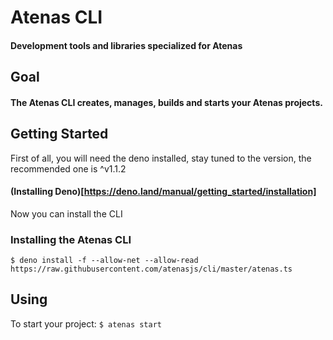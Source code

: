 # Atenas CLI
#### Development tools and libraries specialized for Atenas

## Goal
#### The Atenas CLI creates, manages, builds and starts your Atenas projects.

## Getting Started

First of all, you will need the deno installed, stay tuned to the version, the recommended one is ^v1.1.2
#### (Installing Deno)[https://deno.land/manual/getting_started/installation]
Now you can install the CLI

### Installing the Atenas CLI
`$ deno install -f --allow-net --allow-read https://raw.githubusercontent.com/atenasjs/cli/master/atenas.ts`

## Using

To start your project:
`$ atenas start`

